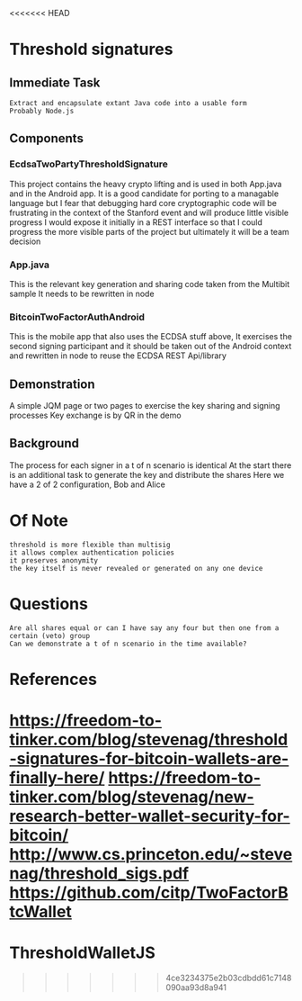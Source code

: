 <<<<<<< HEAD
# Threshold signatures
## Immediate Task
	Extract and encapsulate extant Java code into a usable form
	Probably Node.js
## Components
### EcdsaTwoPartyThresholdSignature
This project contains the heavy crypto lifting and is used in both App.java and in the Android app. 
It is a good candidate for porting to a managable language but I fear that debugging hard core cryptographic
code will be frustrating in the context of the Stanford event and will produce little visible progress
I would expose it initially in a REST interface so that I could progress the more visible parts of the project
but ultimately it will be a team decision
### App.java
This is the relevant key generation and sharing code taken from the Multibit sample
It needs to be rewritten in node
### BitcoinTwoFactorAuthAndroid
This is the mobile app that also uses the ECDSA stuff above, 
It exercises the second signing participant and it should be taken out of the Android context
and rewritten in node to reuse the ECDSA REST Api/library

## Demonstration
A simple JQM page or two pages to exercise the key sharing and signing processes
Key exchange is by QR in the demo
## Background
The process for each signer in a t of n scenario is identical
At the start there is an additional task to generate the key and distribute the shares
Here we have a 2 of 2 configuration, Bob and Alice

# Of Note
	threshold is more flexible than multisig
	it allows complex authentication policies
	it preserves anonymity
	the key itself is never revealed or generated on any one device
# Questions
	Are all shares equal or can I have say any four but then one from a certain (veto) group
	Can we demonstrate a t of n scenario in the time available?

# References
https://freedom-to-tinker.com/blog/stevenag/threshold-signatures-for-bitcoin-wallets-are-finally-here/
https://freedom-to-tinker.com/blog/stevenag/new-research-better-wallet-security-for-bitcoin/
http://www.cs.princeton.edu/~stevenag/threshold_sigs.pdf
https://github.com/citp/TwoFactorBtcWallet
=======
# ThresholdWalletJS
>>>>>>> 4ce3234375e2b03cdbdd61c7148090aa93d8a941

